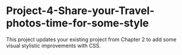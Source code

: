 # Project-4-Share-your-Travel-photos-time-for-some-style
This project updates your existing project from Chapter 2 to add some visual stylistic improvements with CSS.
